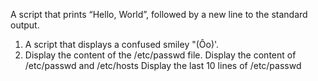 A  script that prints “Hello, World”, followed by a new line to the standard output.
1. A script that displays a confused smiley "(Ôo)'.
2. Display the content of the /etc/passwd file.
Display the content of /etc/passwd and /etc/hosts
Display the last 10 lines of /etc/passwd
